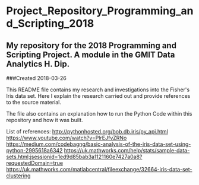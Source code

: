 # Project_Repository_Programming_and_Scripting_2018
## My repository for the 2018 Programming and Scripting Project. A module in the GMIT Data Analytics H. Dip. 

###Created 2018-03-26

This README file contains my research and investigations into the Fisher's Iris data set. Here I explain the research carried out and provide references to the source material. 

The file also contains an explanation how to run the Python Code within this repository and how it was built. 

List of references:
http://pythonhosted.org/bob.db.iris/py_api.html
https://www.youtube.com/watch?v=PlrEJfvZRNo
https://medium.com/codebagng/basic-analysis-of-the-iris-data-set-using-python-2995618a6342
https://uk.mathworks.com/help/stats/sample-data-sets.html;jsessionid=1ed9d85bab3a1121160e7427a0a8?requestedDomain=true
https://uk.mathworks.com/matlabcentral/fileexchange/32664-iris-data-set-clustering

